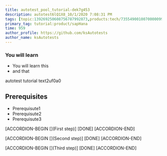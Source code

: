 ```yaml
---
title: autotest_pool_tutorial-dek7g453
description: autotest6lQ1X8_10/1/2020 7:08:31 PM
tags: [topic:139269250608756787992873,products:tech/73554900100700000996,tutorial:experience/advanced]
primary_tag: tutorial:product/sapHana
time: 959
author_profile: https://github.com/ksAutotests
author_name: ksAutotests
---
```

### You will learn
- You will learn this
- and that

autotest tutorial text2uf0a0

## Prerequisites
- Prerequisute1
- Prerequisute2
- Prerequisute3

[ACCORDION-BEGIN [](First step)]
[DONE]
[ACCORDION-END]

[ACCORDION-BEGIN [](Second step)]
[DONE]
[ACCORDION-END]

[ACCORDION-BEGIN [](Third step)]
[DONE]
[ACCORDION-END]

